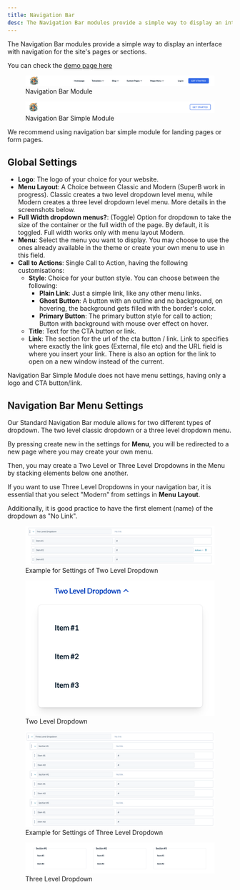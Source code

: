 ```yaml
---
title: Navigation Bar
desc: The Navigation Bar modules provide a simple way to display an interface with navigation for the site's pages or sections.
---
```


The Navigation Bar modules provide a simple way to display an interface with navigation for the site's pages or sections.

You can check the [demo page here](https://143910617.hs-sites-eu1.com/module-navigation-bar)

<figure>
  <img src="./nav-bar.png" alt="Screenshot of Navigation Bar Module" />
  <figcaption>Navigation Bar Module</figcaption>
</figure>

<figure>
  <img src="./nav-bar-simple.png" alt="Screenshot of Navigation Bar Simple Module" />
  <figcaption>Navigation Bar Simple Module</figcaption>
</figure>

We recommend using navigation bar simple module for landing pages or form pages.

## Global Settings
- **Logo**: The logo of your choice for your website.
- **Menu Layout**: A Choice between Classic and Modern (SuperB work in progress). Classic creates a two level dropdown level menu, while Modern creates a three level dropdown level menu. More details in the screenshots below.
- **Full Width dropdown menus?**: (Toggle) Option for dropdown to take the size of the container or the full width of the page. By default, it is toggled. Full width works only with menu layout Modern.
- **Menu**: Select the menu you want to display. You may choose to use the ones already available in the theme or create your own menu to use in this field.
- **Call to Actions**: Single Call to Action, having the following customisations:
  - **Style**: Choice for your button style. You can choose between the following:
    - **Plain Link**: Just a simple link, like any other menu links.
    - **Ghost Button**: A button with an outline and no background, on hovering, the background gets filled with the border's color.
    - **Primary Button**: The primary button style for call to action; Button with background with mouse over effect on hover.
  - **Title**: Text for the CTA button or link.
  - **Link**: The section for the url of the cta button / link. Link to specifies where exactly the link goes (External, file etc) and the URL field is where you insert your link. There is also an option for the link to open on a new window instead of the current.

Navigation Bar Simple Module does not have menu settings, having only a logo and CTA button/link.

## Navigation Bar Menu Settings

Our Standard Navigation Bar module allows for two different types of dropdown. The two level classic dropdown or a three level dropdown menu.

By pressing create new in the settings for **Menu**, you will be redirected to a new page where you may create your own menu.

Then, you may create a Two Level or Three Level Dropdowns in the Menu by stacking elements below one another.

If you want to use Three Level Dropdowns in your navigation bar, it is essential that you select "Modern" from settings in **Menu Layout**.

Additionally, it is good practice to have the first element (name) of the dropdown as "No Link".

<figure>
  <img src="./dropdown-two-settings.png" alt="Example of Settings for Two Level Dropdown" />
  <figcaption>Example for Settings of Two Level Dropdown</figcaption>
</figure>

<figure>
  <img src="./dropdown-level-two.png" alt="Screenshot of Two Level Dropdown" eleventy:widths="300"/>
  <figcaption>Two Level Dropdown</figcaption>
</figure>

<figure>
  <img src="./dropdown-three-settings.png" alt="Example of Settings for Three Level Dropdown" eleventy:widths="600"/>
  <figcaption>Example for Settings of Three Level Dropdown</figcaption>
</figure>

<figure>
  <img src="./dropdown-level-three.png" alt="Screenshot of Three Level Dropdown Menu" />
  <figcaption>Three Level Dropdown</figcaption>
</figure>

